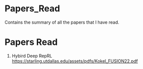 # Papers_Read
Contains the summary of all the papers that I have read.

# Papers Read
1. Hybird Deep RepRL
  https://starling.utdallas.edu/assets/pdfs/Kokel_FUSION22.pdf
